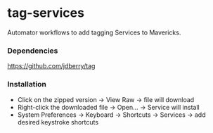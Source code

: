 # tag-services

Automator workflows to add tagging Services to Mavericks.



### Dependencies

https://github.com/jdberry/tag

### Installation

- Click on the zipped version -> View Raw -> file will download
- Right-click the downloaded file -> Open... -> Service will install
- System Preferences -> Keyboard -> Shortcuts -> Services -> add desired keystroke shortcuts